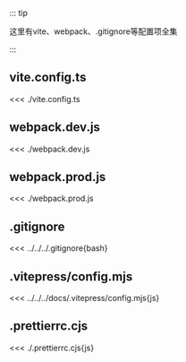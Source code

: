 ::: tip

这里有vite、webpack、.gitignore等配置项全集

:::

## vite.config.ts

<<< ./vite.config.ts

## webpack.dev.js

<<< ./webpack.dev.js

## webpack.prod.js

<<< ./webpack.prod.js

## .gitignore

<<< ../../../.gitignore{bash}

## .vitepress/config.mjs

<<< ../../../docs/.vitepress/config.mjs{js}

## .prettierrc.cjs

<<< ./\.prettierrc.cjs{js}